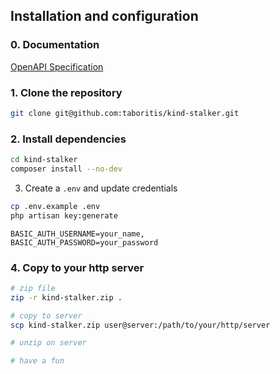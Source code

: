 ## Installation and configuration

### 0. Documentation
[OpenAPI Specification](https://github.com/taboritis/kind-stalker/blob/main/storage/api-docs/openapi.yaml)


### 1. Clone the repository

```bash
git clone git@github.com:taboritis/kind-stalker.git
```

### 2. Install dependencies

```bash
cd kind-stalker
composer install --no-dev
```

3. Create a `.env` and update credentials

```bash
cp .env.example .env
php artisan key:generate
```

```dotenv
BASIC_AUTH_USERNAME=your_name,
BASIC_AUTH_PASSWORD=your_password
```

### 4. Copy to your http server 
```bash
# zip file
zip -r kind-stalker.zip .

# copy to server
scp kind-stalker.zip user@server:/path/to/your/http/server

# unzip on server

# have a fun
```
